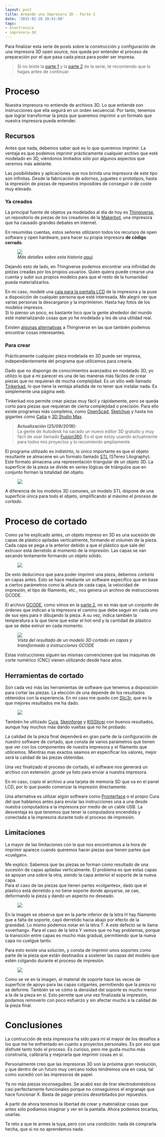 ```yaml
---
layout: post
title: Armando una Impresora 3D - Parte 3
date: '2015-02-28 20:41:00'
tags:
- electronica
- impresora-3d
---
```


Para finalizar esta serie de posts sobre la construcción y configuración de una impresora 3D open source, nos queda por entender el proceso de preparación por el que pasa cada pieza para poder ser impresa.

> Si no leíste la [parte 1](http://matto.io/armando-una-impresora-3d-parte-1/) y la [parte 2](http://matto.io/armando-una-impresora-3d-parte-2/) de la serie, te recomiendo que lo hagas antes de continuar.

# Proceso

Nuestra impresora no entiende de archivos 3D. Lo que entiende son instrucciones que ella seguirá en un orden secuencial. Por tanto, tenemos que lograr transformar la pieza que queremos imprimir a un formato que nuestra impresora pueda entender.

## Recursos

Antes que nada, debemos saber qué es lo que queremos imprimir. La ventaja es que podemos imprimir prácticamente cualquier archivo que esté modelado en 3D, viéndonos limitados sólo por algunos aspectos que veremos más adelante.

Las posibilidades y aplicaciones que nos brinda una impresora de este tipo son infinitas. Desde la fabricación de adornos, juguetes o prototipos, hasta la impresión de piezas de repuestos imposibles de conseguir o de coste muy elevado.

### Ya creados

La principal fuente de objetos ya modelados al día de hoy es [Thingiverse](http://www.thingiverse.com/), un repositorio de piezas de los creadores de la [Makerbot](http://www.makerbot.com/), una impresora que ha causado grandes debates en internet.

En resumidas cuentas, estos señores utilizaron todos los recursos de open software y open hardware, para hacer su propia impresora **de código cerrado**.

<figure class="kg-image-card"><img src="/content/images/2018/08/makerbot.png" class="kg-image"><figcaption><em>Más detalles sobre esta historia <a href="http://jonbengoetxea.com/2012/09/21/la-traicion-de-makerbot-hoy-puede-ser-un-mal-dia-para-el-open-hardware/">aquí</a>.</em></figcaption></figure>

Dejando esto de lado, en Thingiverse podemos encontrar una infinidad de piezas creadas por los propios usuarios. Quien quiera puede crearse una cuenta y subir sus propios modelos para que el resto de la humanidad pueda materializarlos.

En mi caso, modelé una [caja para la pantalla LCD](http://www.thingiverse.com/thing:117932) de la impresora y la puse a disposición de cualquier persona que esté interesada. Me alegró ver que varias personas la descargaron y la imprimieron. Hasta hay fotos de los modelos impresos.  
Si lo pienso un poco, es bastante loco que la gente alrededor del mundo esté materializando cosas que yo he modelado y les de una utilidad real.

Existen [algunas alternativas](http://www.reddit.com/r/3Dprinting/comments/26do2z/alternative_repositories_to_thingiverse/) a Thingiverse en las que también podemos encontrar cosas interesantes.

### Para crear

Prácticamente cualquier pieza modelada en 3D puede ser impresa, independientemente del programa que utilicemos para crearla.

Dado que no dispongo de conocimientos avanzados en modelado 3D, yo utilizo lo que a mi parecer es una de las maneras más fáciles de crear piezas que no requieran de mucha complejidad. Es un sitio web llamado [Tinkerkad](https://www.tinkercad.com/), lo que tiene la ventaja añadida de no tener que instalar nada. Es simplemente una página web.

Tinkerkad nos permite crear piezas muy fácil y rápidamente, pero se queda corto para piezas que requieran de cierta complejidad o precisión. Para ello existe programas más completos, como [OpenScad](http://www.openscad.org/), [Sketchup](http://www.sketchup.com/) y hasta los gigantes como [Catia](http://www.3ds.com/products-services/catia/) o [3D Studio Max](http://www.autodesk.com/products/3ds-max/overview).

> **Actualización (25/08/2018):**  
> La gente de Autodesk ha sacado un nuevo editor 3D gratuito y muy fácil de usar llamado [Fusion360](https://www.autodesk.com/products/fusion-360/overview). Es el que estoy usando actualmente para todos mis proyectos y lo recomiendo ampliamente.

El programa utilizado es indistinto, lo único importante es que el objeto resultante se almacene en un formato llamado [STL](http://en.wikipedia.org/wiki/STL_(file_format)) (STereo Litography). Este formato almacena una representación triangular de un objeto 3D. La superficie de la pieza se divide en series lógicas de triángulos que en conjunto forman la totalidad del objeto.

<figure class="kg-image-card"><img src="/content/images/2018/08/stl.png" class="kg-image"></figure>

A diferencia de los modelos 3D comunes, un modelo STL dispone de una superficie única para todo el objeto, simplificando al máximo el proceso de _cortado_.

# Proceso de cortado

Como ya he explicado antes, un objeto impreso en 3D es una sucesión de capas de plástico apiladas verticalmente, formando el volumen de la pieza. Cada capa se pega a la anterior debido a que el plástico que sale del extrusor está derretido al momento de la impresión. Las capas se van secando lentamente formando un objeto sólido.

<figure class="kg-image-card"><img src="http://matto.io/content/images/2015/02/printing3.gif" class="kg-image"></figure>

De esto deducimos que para poder imprimir una pieza, debemos _cortarla_ en capas antes. Esto se hace mediante un software específico que en base a ciertos parámetros como la altura de cada capa, la velocidad de impresión, el tipo de filamento, etc., nos genera un archivo de instrucciones GCODE.

El archivo [GCODE](http://en.wikipedia.org/wiki/G-code), como vimos en la [parte 2](http://matto.io/armando-una-impresora-3d-parte-2/), no es más que un conjunto de órdenes que indican a la impresora el camino que debe seguir en cada uno de sus ejes para ir dibujando la pieza. A su vez, indica también la temperatura a la que tiene que estar el hot-end y la cantidad de plástico que se debe extruír en cada momento.

<figure class="kg-image-card"><img src="/content/images/2018/08/skeleton.png" class="kg-image"><figcaption><em>Vista del resultado de un modelo 3D cortado en capas y transformado a instrucciones GCODE</em></figcaption></figure>

Estas instrucciones siguen las mismas convenciones que las máquinas de corte numérico (CNC) vienen utilizando desde hace años.

## Herramientas de cortado

Son cada vez más las herramientas de software que tenemos a disposición para cortar las piezas. La elección de una depende de los resultados obtenidos con la experiencia. En mi caso me quedo con [Slic3r](http://slic3r.org/), que es la que mejores resultados me ha dado.

<figure class="kg-image-card"><img src="/content/images/2018/08/slic3r.png" class="kg-image"></figure>

También he utilizado [Cura](https://ultimaker.com/en/products/software), [Skeinforge](http://fabmetheus.crsndoo.com/wiki/index.php/Skeinforge) y [KISSlicer](http://kisslicer.com/) con buenos resultados, aunque hay muchos más dando vueltas que no he probado.

La calidad de la pieza final dependerá en gran parte de la configuración de nuestro software de cortado, que consta de varios parámetros que tienen que ver con los componentes de nuestra impresora y el filamento que utilicemos. Mientras mas exactos seamos en especificar los valores, mejor será la calidad de las piezas obtenidas.

Una vez finalizado el proceso de cortado, el software nos generará un archivo con extensión _.gcode_ ya listo para enviar a nuestra impresora.

En mi caso, copio el archivo a una tarjeta de memoria SD que va en el panel LCD, por lo que puedo comenzar la impresión directamente.

Una alternativa es utilizar algún software como [Pronterface](http://www.pronterface.com/) o el propio Cura del que hablamos antes para enviar las instrucciones una a una desde nuestra computadora a la impresora por medio de un cable USB. La desventaja es que tenemos que tener la computadora encendida y conectada a la impresora durante todo el proceso de impresión.

## Limitaciones

La mayor de las limitaciones con la que nos encontramos a la hora de imprimir aparece cuando queremos hacer piezas que tienen partes que «cuelgan».

Me explico: Sabemos que las piezas se forman como resultado de una sucesión de capas apiladas verticalmente. El problema es que estas capas se apoyan una sobre la otra, siendo la capa anterior el soporte de la nueva capa.  
Para el caso de las piezas que tienen partes «colgantes», dado que el plástico está derretido y no tiene soporte donde apoyarse, se cae, deformando la pieza y dando un aspecto no deseado.

<figure class="kg-image-card"><img src="/content/images/2018/08/overhang1.png" class="kg-image"></figure>

En la imagen se observa que en la parte inferior de la letra H hay filamento que a falta de soporte, cayó derretido hacia abajo por efecto de la gravedad. Lo mismo podemos notar en la letra T. A este defecto se le llama «overhang». Para el caso de la letra Y vemos que no hay problemas, porque la transición entre capas es mucho más gradual, permitiendo que la nueva capa no cuelgue tanto.

Para esto existe una solución, y consta de imprimir unos soportes como parte de la pieza que están destinados a sostener las capas del modelo que estén colgando durante el proceso de impresión.

<figure class="kg-image-card"><img src="/content/images/2018/08/support.jpg" class="kg-image"></figure>

Como se ve en la imagen, el material de soporte hace las veces de superficie de apoyo para las capas colgantes, permitiendo que la pieza no se deforme. También se ve cómo la densidad del soporte es mucho menor a la de la pieza en sí. Esto permite que una vez finalizada la impresión, podamos removerlo con poco esfuerzo y sin afectar mucho a la calidad de la pieza final.

# Conclusiones

La contrucción de esta impresora ha sido para mí el mayor de los desafíos a los que me he enfrentado en cuanto a proyectos personales. Es por eso que disfruté tanto todo el proceso. Es curioso, pero me gusta mucho más construirla, calibrarla y mejorarla que imprimir cosas en sí.

Personalmente creo que las impresoras 3D son la próxima gran revolución, y que dentro de un futuro muy cercano todos tendremos una en casa, tal como sucedió con las impresoras de papel.

Ya no más piezas inconseguibes. Se acabó eso de tirar electrodomésticos casi perfectamente funcionales porque no conseguimos el engranaje que hace funcionar X. Basta de pagar precios desorbitados por repuestos.

A partir de ahora tenemos la libertad de crear y materializar cosas que antes sólo podíamos imaginar y ver en la pantalla. Ahora podemos tocarlas, usarlas.

Te reto a que te armes la tuya, pero con una condición: nada de comprarla hecha, que si no no aprendemos nada.

